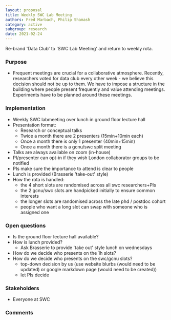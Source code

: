 ```yaml
---
layout: proposal
title: Weekly SWC Lab Meeting
authors: Fred Marbach, Philip Shamash
category: active
subgroup: research
date: 2021-02-24
---
```


Re-brand 'Data Club' to 'SWC Lab Meeting' and return to weekly rota.

<!--end summary-->

### Purpose

- Frequent meetings are crucial for a collaborative atmosphere. Recently, researchers voted for data club every other week - we believe this decision should not be up to them. We have to impose a structure in the building where people present frequently and value attending meetings. Experiments have to be planned around these meetings.

### Implementation

- Weekly SWC labmeeting over lunch in ground floor lecture hall 
- Presentation format:
    * Research or conceptual talks
    * Twice a month there are 2 presenters (15min+10min each)
    * Once a month there is only 1 presenter (40min+15min) 
    * Once a month there is a gcnu/swc split meeting
- Talks are always available on zoom (in-house)
- PI/presenter can opt-in if they wish London collaborator groups to be notified
- PIs make sure the importance to attend is clear to people
- Lunch is provided (Brasserie 'take-out' style)
- How the rota is handled:
   * the 4 short slots are randomised across all swc researchers+PIs
   * the 2 gcnu/swc slots are handpicked initially to ensure common interests
   * the longer slots are randomised across the late phd / postdoc cohort
   * people who want a long slot can swap with someone who is assigned one

### Open questions

- Is the ground floor lecture hall available?
- How is lunch provided?
   * Ask Brasserie to provide 'take out' style lunch on wednesdays
- How do we decide who presents on the 1h slots?
- How do we decide who presents on the swc/gcnu slots?
   * top-down decision by us (use website blurbs (would need to be updated) or google markdown page (would need to be created)) 
   * let PIs decide

### Stakeholders

- Everyone at SWC


### Comments


